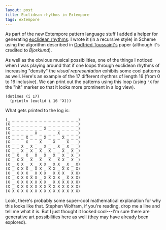 ```yaml
---
layout: post
title: Euclidean rhythms in Extempore
tags: extempore
---
```


As part of the new Extempore pattern language stuff I added a helper for
generating [euclidean rhythms](https://en.wikipedia.org/wiki/Euclidean_rhythm).
I wrote it (in a recursive style) in Scheme using the algorithm described in
[Godfried
Toussaint's](http://cgm.cs.mcgill.ca/~godfried/publications/banff-extended.pdf)
paper (although it's credited to _Bjorklund_).

As well as the obvious musical possibilities, one of the things I noticed when I
was playing around that if one loops through euclidean rhythms of increasing
"density" the _visual representation_ exhibits some cool patterns as well.
Here's an example of the 17 different rhythms of length 16 (from 0 to 16
inclusive). We can print out the patterns using this loop (using `'X` for the
"hit" marker so that it looks more prominent in a log view).

```extempore
(dotimes (i 17)
  (println (euclid i 16 'X)))
```

What gets printed to the log is:

```text
(_ _ _ _ _ _ _ _ _ _ _ _ _ _ _ _)
(X _ _ _ _ _ _ _ _ _ _ _ _ _ _ _)
(X _ _ _ _ _ _ _ X _ _ _ _ _ _ _)
(X _ _ _ _ _ X _ _ _ _ X _ _ _ _)
(X _ _ _ X _ _ _ X _ _ _ X _ _ _)
(X _ _ _ X _ _ X _ _ X _ _ X _ _)
(X _ _ X _ X _ _ X _ _ X _ X _ _)
(X _ _ X _ X _ X _ X _ _ X _ X _)
(X _ X _ X _ X _ X _ X _ X _ X _)
(X _ X X _ X _ X _ X _ X X _ X _)
(X _ X X _ X _ X X _ X X _ X _ X)
(X _ X X X _ X X _ X X _ X X _ X)
(X _ X X X _ X X X _ X X X _ X X)
(X _ X X X X X _ X X X X _ X X X)
(X _ X X X X X X X _ X X X X X X)
(X _ X X X X X X X X X X X X X X)
(X X X X X X X X X X X X X X X X)
```

Look, there's probably some super-cool mathematical explanation for why this
looks like that. Stephen Wolfram, if you're reading, drop me a line and tell me
what it is. But I just thought it looked cool---I'm sure there are generative
art possibilities here as well (they may have already been explored).

